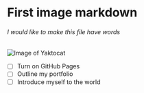 # First image markdown
###### I would like to make this file have words
![Image of Yaktocat](https://octodex.github.com/images/yaktocat.png)

- [ ] Turn on GitHub Pages
- [ ] Outline my portfolio
- [ ] Introduce myself to the world

